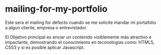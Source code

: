 # mailing-for-my-portfolio

Este sera el mailing for defecto cuando se me solicite mandar mi portafolio a algun cliente, empresa o entrevistador.

El Objetivo principal es enviar un contenido visiblemente más atractivo e impactante, demostrando el conocimiento en teconologias como: HTML5, CSS3 y si es posible aplicar Javascript.
